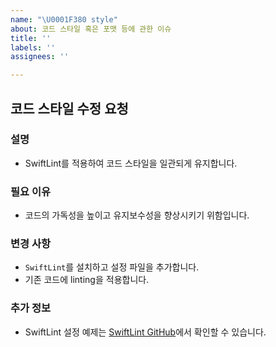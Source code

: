 ```yaml
---
name: "\U0001F380 style"
about: 코드 스타일 혹은 포맷 등에 관한 이슈
title: ''
labels: ''
assignees: ''

---
```


## 코드 스타일 수정 요청

### 설명
- SwiftLint를 적용하여 코드 스타일을 일관되게 유지합니다.

### 필요 이유
- 코드의 가독성을 높이고 유지보수성을 향상시키기 위함입니다.

### 변경 사항
- `SwiftLint`를 설치하고 설정 파일을 추가합니다.
- 기존 코드에 linting을 적용합니다.

### 추가 정보
- SwiftLint 설정 예제는 [SwiftLint GitHub](https://github.com/realm/SwiftLint)에서 확인할 수 있습니다.
